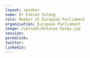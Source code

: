 ```yaml
---
layout: speaker
name: Dr Fabian Zuleeg
role: Member of European Parliament
organisation: European Parliament
image: /uploads/Antanas Guoga.jpg
session:
permalink:
twitter:
linkedin:
---
```

